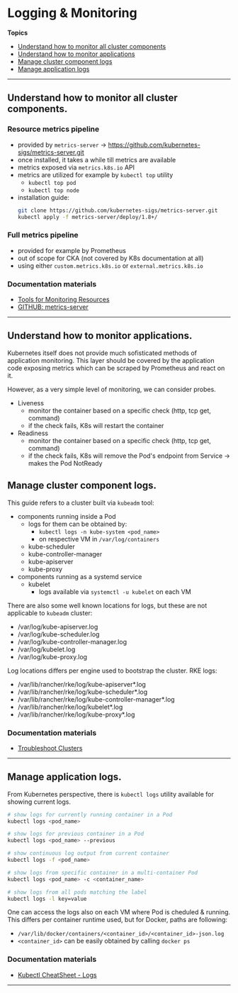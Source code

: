 # Logging & Monitoring

**Topics**
-   [Understand how to monitor all cluster components](#understand-how-to-monitor-all-cluster-components)
-   [Understand how to monitor applications](#understand-how-to-monitor-applications)
-   [Manage cluster component logs](#manage-cluster-component-logs)
-   [Manage application logs](#manage-application-logs)
---

## Understand how to monitor all cluster components.
### Resource metrics pipeline
-   provided by `metrics-server` -> https://github.com/kubernetes-sigs/metrics-server.git
-   once installed, it takes a while till metrics are available
-   metrics exposed via `metrics.k8s.io` API
-   metrics are utilized for example by `kubectl top` utility
    -   `kubectl top pod`
    -   `kubectl top node`
-   installation guide:
    ```bash
    git clone https://github.com/kubernetes-sigs/metrics-server.git
    kubectl apply -f metrics-server/deploy/1.8+/
    ```
### Full metrics pipeline
-   provided for example by Prometheus
-   out of scope for CKA (not covered by K8s documentation at all)
-   using either `custom.metrics.k8s.io` or `external.metrics.k8s.io`

### Documentation materials 
-   [Tools for Monitoring Resources](https://v1-16.docs.kubernetes.io/docs/tasks/debug-application-cluster/resource-usage-monitoring/)
-   [GITHUB: metrics-server](https://github.com/kubernetes-sigs/metrics-server.git)
---

## Understand how to monitor applications.
Kubernetes itself does not provide much sofisticated methods of application monitoring. This layer should be covered by the application code exposing metrics which can be scraped by Prometheus and react on it.

However, as a very simple level of monitoring, we can consider probes.
-   Liveness
    -   monitor the container based on a specific check (http, tcp get, command)
    -   if the check fails, K8s will restart the container
-   Readiness
    -   monitor the container based on a specific check (http, tcp get, command)
    -   if the check fails, K8s will remove the Pod's endpoint from Service -> makes the Pod NotReady

## Manage cluster component logs.
This guide refers to a cluster built via `kubeadm` tool:
-   components running inside a Pod
    -   logs for them can be obtained by:
        -   `kubectl logs -n kube-system <pod_name>`
        -   on respective VM in `/var/log/containers`
    -   kube-scheduler
    -   kube-controller-manager
    -   kube-apiserver
    -   kube-proxy
-   components running as a systemd service
    -   kubelet
        -   logs available via `systemctl -u kubelet` on each VM

There are also some well known locations for logs, but these are not applicable to `kubeadm` cluster:
-   /var/log/kube-apiserver.log
-   /var/log/kube-scheduler.log
-   /var/log/kube-controller-manager.log
-   /var/log/kubelet.log
-   /var/log/kube-proxy.log

Log locations differs per engine used to bootstrap the cluster.
RKE logs:
-   /var/lib/rancher/rke/log/kube-apiserver*.log
-   /var/lib/rancher/rke/log/kube-scheduler*.log
-   /var/lib/rancher/rke/log/kube-controller-manager*.log
-   /var/lib/rancher/rke/log/kubelet*.log
-   /var/lib/rancher/rke/log/kube-proxy*.log

### Documentation materials 
-   [Troubleshoot Clusters](https://v1-16.docs.kubernetes.io/docs/tasks/debug-application-cluster/debug-cluster/)
---

## Manage application logs.
From Kubernetes perspective, there is `kubectl logs` utility available for showing current logs.
```bash
# show logs for currently running container in a Pod
kubectl logs <pod_name>

# show logs for previous container in a Pod
kubectl logs <pod_name> --previous

# show continuous log output from current container
kubectl logs -f <pod_name>

# show logs from specific container in a multi-container Pod
kubectl logs <pod_name> -c <container_name>

# show logs from all pods matching the label
kubectl logs -l key=value
```

One can access the logs also on each VM where Pod is cheduled & running. This differs per container runtime used, but for Docker, paths are following:
-   `/var/lib/docker/containers/<container_id>/<container_id>-json.log`
-   `<container_id>` can be easily obtained by calling `docker ps`

### Documentation materials 
-   [Kubectl CheatSheet - Logs](https://v1-16.docs.kubernetes.io/docs/reference/kubectl/cheatsheet/#interacting-with-running-pods)
---